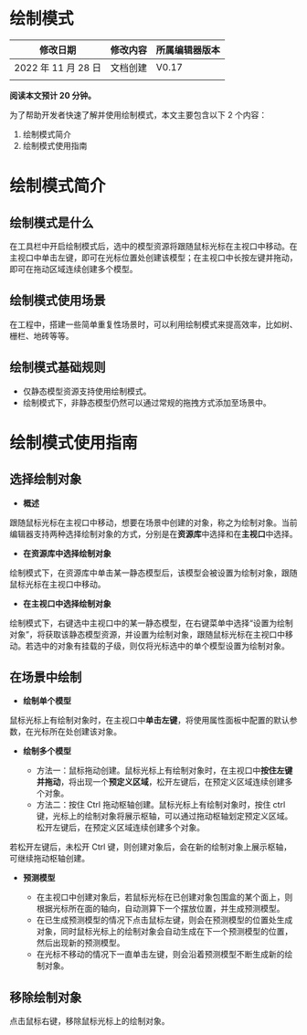 # 绘制模式

| 修改日期            | 修改内容 | 所属编辑器版本 |
| ------------------- | -------- | -------------- |
| 2022 年 11 月 28 日 | 文档创建 | V0.17          |
|                     |          |                |

<strong>阅读本文预计 20 分钟。</strong>

为了帮助开发者快速了解并使用绘制模式，本文主要包含以下 2 个内容：

1. 绘制模式简介
2. 绘制模式使用指南

# 绘制模式简介

## 绘制模式是什么

在工具栏中开启绘制模式后，选中的模型资源将跟随鼠标光标在主视口中移动。在主视口中单击左键，即可在光标位置处创建该模型；在主视口中长按左键并拖动，即可在拖动区域连续创建多个模型。

## 绘制模式使用场景

在工程中，搭建一些简单重复性场景时，可以利用绘制模式来提高效率，比如树、栅栏、地砖等等。

## 绘制模式基础规则

- 仅静态模型资源支持使用绘制模式。
- 绘制模式下，非静态模型仍然可以通过常规的拖拽方式添加至场景中。

# 绘制模式使用指南

## 选择绘制对象

- <strong>概述</strong>

跟随鼠标光标在主视口中移动，想要在场景中创建的对象，称之为绘制对象。当前编辑器支持两种选择绘制对象的方式，分别是在<strong>资源库</strong>中选择和在<strong>主视口</strong>中选择。

- <strong>在资源库中选择绘制对象</strong>

绘制模式下，在资源库中单击某一静态模型后，该模型会被设置为绘制对象，跟随鼠标光标在主视口中移动。

- <strong>在主视口中选择绘制对象</strong>

绘制模式下，右键选中主视口中的某一静态模型，在右键菜单中选择“设置为绘制对象”，将获取该静态模型资源，并设置为绘制对象，跟随鼠标光标在主视口中移动。若选中的对象有挂载的子级，则仅将光标选中的单个模型设置为绘制对象。

## 在场景中绘制

- <strong>绘制单个模型</strong>

鼠标光标上有绘制对象时，在主视口中<strong>单击左键</strong>，将使用属性面板中配置的默认参数，在光标所在处创建该对象。

- <strong>绘制多个模型</strong>

  - 方法一：鼠标拖动创建。鼠标光标上有绘制对象时，在主视口中<strong>按住左键并拖动</strong>，将出现一个<strong>预定义区域</strong>，松开左键后，在预定义区域连续创建多个对象。
  - 方法二：按住 Ctrl 拖动枢轴创建。鼠标光标上有绘制对象时，按住 ctrl 键，光标上的绘制对象将展示枢轴，可以通过拖动枢轴划定预定义区域。松开左键后，在预定义区域连续创建多个对象。

若松开左键后，未松开 Ctrl 键，则创建对象后，会在新的绘制对象上展示枢轴，可继续拖动枢轴创建。

- <strong>预测模型</strong>

  - 在主视口中创建对象后，若鼠标光标在已创建对象包围盒的某个面上，则根据光标所在面的轴向，自动测算下一个摆放位置，并生成预测模型。
  - 在已生成预测模型的情况下点击鼠标左键，则会在预测模型的位置处生成对象，同时鼠标光标上的绘制对象会自动生成在下一个预测模型的位置，然后出现新的预测模型。
  - 在光标不移动的情况下一直单击左键，则会沿着预测模型不断生成新的绘制对象。

## 移除绘制对象

点击鼠标右键，移除鼠标光标上的绘制对象。
